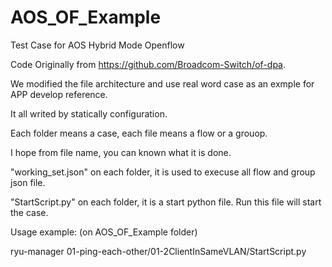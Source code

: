 # AOS_OF_Example
Test Case for AOS Hybrid Mode Openflow

Code Originally from https://github.com/Broadcom-Switch/of-dpa.

We modified the file architecture and use real word case as an exmple for APP develop reference.

It all writed by statically configuration.

Each folder means a case, each file means a flow or a grouop.

I hope from file name, you can known what it is done.

"working_set.json" on each folder, it is used to execuse all flow and group json file.

"StartScript.py" on each folder, it is a start python file. Run this file will start the case.

Usage example: (on AOS_OF_Example folder)

ryu-manager 01-ping-each-other/01-2ClientInSameVLAN/StartScript.py

